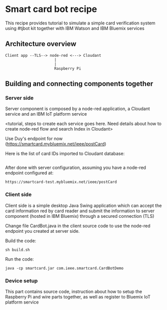 # Smart card bot recipe

This recipe provides tutorial to simulate a simple card verification system using #tjbot kit together with IBM Watson and IBM Bluemix services

## Architecture overview

<Need some diagram here to describe the architecture>

```
Client app --TLS--> node-red <---> Cloudant
                      |
                      |
                      Raspberry Pi
```

## Building and connecting components together

### Server side

Server component is composed by a node-red application, a Cloudant service and an IBM IoT platform service

<tutorial, steps to create each service goes here. Need details about how to create node-red flow and search Index in Cloudant>

Use Duy's endpoint for now (https://smartcard.mybluemix.net/ieee/postCard)

Here is the list of card IDs imported to Cloudant database:

```

```

After done with server configuration, assuming you have a node-red endpoint configured at:

`https://smartcard-test.mybluemix.net/ieee/postCard`

### Client side

Client side is a simple desktop Java Swing application which can accept the card information red by card reader and submit the information to server component (hosted in IBM Bluemix) through a secured connection (TLS)

Change file CardBot.java in the client source code to use the node-red endpoint you created at server side.

Build the code:

```
sh build.sh
```

Run the code:

```
java -cp smartcard.jar com.ieee.smartcard.CardBotDemo
```

### Device setup

This part contains source code, instruction about how to setup the Raspberry Pi and wire parts together, as well as register to Bluemix IoT platform service
